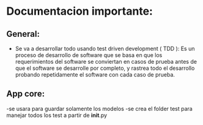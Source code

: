 # Documentacion importante:

## General:
- Se va a desarrollar todo usando test driven development ( TDD ):
    Es un proceso de desarrollo de software que se basa en que los requerimientos del software se conviertan en casos
    de prueba antes de que el software se desarrolle por completo, y rastrea todo el desarrollo probando repetidamente
    el software con cada caso de prueba.

## App core:
-se usara para guardar solamente los modelos
-se crea el folder test para manejar todos los test a partir de __init__.py